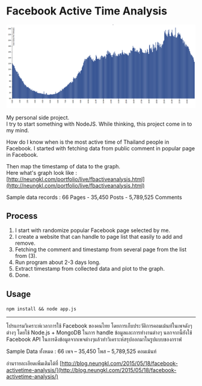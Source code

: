 # Facebook Active Time Analysis

![Facebook Active Time Analysis](preview.png)

My personal side project.<br>
I try to start something with NodeJS. While thinking, this project come in to my mind.

How do I know when is the most active time of Thailand people in Facebook.
I started with fetching data from public comment in popular page in Facebook.

Then map the timestamp of data to the graph.<br>
Here what's graph look like : [http://neungkl.com/portfolio/live/fbactiveanalysis.html](http://neungkl.com/portfolio/live/fbactiveanalysis.html)

Sample data records :
66 Pages - 35,450 Posts - 5,789,525 Comments

## Process

1. I start with randomize popular Facebook page selected by me.
2. I create a website that can handle to page list that easily to add and remove.
3. Fetching the comment and timestamp from several page from the list from (3).
4. Run program about 2-3 days long.
5. Extract timestamp from collected data and plot to the graph.
6. Done.

## Usage

`npm install && node app.js`

--------------

โปรแกรมวิเคราะห์เวลาการใช้ Facebook ของคนไทย โดยการเก็บประวัติการคอมเม้นท์ในเพจดังๆต่างๆ
โดยใช้ Node.js + MongoDB ในการ handle ข้อมูลและการทำงานต่างๆ
นอกจากนี้ยังใช้ Facebook API ในการดึงข้อมูลจากเพจต่างๆแล้วทำวิเคราะห์สรุปออกมาในรูปแบบของกราฟ

Sample Data ทั้งหมด :
66 เพจ – 35,450 โพส – 5,789,525 คอมเม้นท์

อ่านรายละเอียดเพิ่มเติมได้ที่
[http://blog.neungkl.com/2015/05/18/facebook-activetime-analysis/](http://blog.neungkl.com/2015/05/18/facebook-activetime-analysis/)
